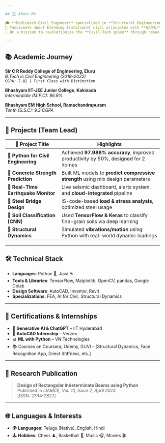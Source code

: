 ```yaml
---

## 👨‍💻 About Me

🎓 **Dedicated Civil Engineer** specialized in **Structural Engineering** and **Finite Element Analysis (FEA)**  
🧠 Passionate about blending traditional civil principles with **AI/ML**, **Python programming**, and **design automation**  
💡 On a mission to revolutionize the **Civil-Tech space** through research, innovation, and smart tools

---
```


## 📚 Academic Journey

**Sir C R Reddy College of Engineering, Eluru**  
_B.Tech in Civil Engineering (2018–2022)_  
`CGPA: 7.82 | First Class with Distinction`

**Bhashyam IIT-JEE Junior College, Kakinada**  
_Intermediate (M.P.C): 86.9%_

**Bhashyam EM High School, Ramachandrapuram**  
_Tenth (S.S.C): 9.3 CGPA_

---

## 🧪 Projects (Team Lead)

| 📌 Project Title | Highlights |
|------------------|------------|
| 🔹 **Python for Civil Engineering** | Achieved **97.988% accuracy**, improved productivity by 50%, designed for 2 homes |
| 🔹 **Concrete Strength Prediction** | Built ML models to **predict compressive strength** using mix design parameters |
| 🔹 **Real-Time Earthquake Monitor** | Live seismic dashboard, alerts system, and **cloud-integrated** pipeline |
| 🔹 **Steel Bridge Design** | IS-code-based **load & stress analysis**, optimized steel usage |
| 🔹 **Soil Classification (CNN)** | Used **TensorFlow & Keras** to classify fine-grain soils via deep learning |
| 🔹 **Structural Dynamics** | Simulated **vibrations/motion** using Python with real-world dynamic loadings |

---

## 🛠️ Technical Stack

- **Languages**: Python 🐍, Java ☕  
- **Tools & Libraries**: TensorFlow, Matplotlib, OpenCV, pandas, Google Colab  
- **Design Software**: AutoCAD, Inventor, Revit  
- **Specializations**: FEA, AI for Civil, Structural Dynamics

---

## 🧾 Certifications & Internships

- 🧠 **Generative AI & ChatGPT** – IIT Hyderabad  
- 🔧 **AutoCAD Internship** – Verzeo  
- 📊 **ML with Python** – VN Technologies  
- 📚 Courses on Coursera, Udemy, GUVI – [Structural Dynamics, Face Recognition App, Direct Stiffness, etc.]

---

## 📄 Research Publication

> **Design of Rectangular Indeterminate Beams using Python**  
> Published in _IJAMCE, Vol. 10, Issue 2, April 2023_  
> [ISSN: 2394-2827]

---

## 🌐 Languages & Interests

- 🌍 **Languages**: Telugu (Native), English, Hindi  
- 🕹️ **Hobbies**: Chess ♟️, Basketball 🏀, Music 🎧, Movies 🎬
